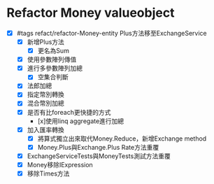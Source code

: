 # Refactor Money valueobject

- [x] #tags refact/refactor-Money-entity Plus方法移至ExchangeService
    - [x] 新增Plus方法
      - [x] 更名為Sum 
    - [x] 使用參數陣列傳值
    - [x] 進行多參數陣列加總
      - [x] 空集合判斷
    - [x] 法郎加總
    - [x] 指定幣別轉換
    - [x] 混合幣別加總
    - [x] 是否有比foreach更快捷的方式
      - [x]使用linq aggregate進行加總 
    - [x] 加入匯率轉換
      - [x] 將算式獨立出來取代Money.Reduce，新增Exchange method
      - [x] Money.Plus與Exchange.Plus Rate方法重覆
    - [x] ExchangeServiceTests與MoneyTests測試方法重覆
    - [x] Money移除IExpression
    - [x] 移除Times方法